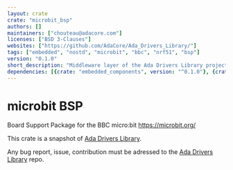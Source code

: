 ```yaml
---
layout: crate
crate: "microbit_bsp"
authors: []
maintainers: ["chouteau@adacore.com"]
licenses: ["BSD 3-Clauses"]
websites: ["https://github.com/AdaCore/Ada_Drivers_Library/"]
tags: ["embedded", "nostd", "microbit", "bbc", "nrf51", "bsp"]
version: "0.1.0"
short_description: "Middleware layer of the Ada Drivers Library project"
dependencies: [{crate: "embedded_components", version: "^0.1.0"}, {crate: "hal", version: "^0.1.0"}, {crate: "nrf5x_hal", version: "^0.1.0"}]
---
```

# microbit BSP

Board Support Package for the BBC micro:bit https://microbit.org/

This crate is a snapshot of [Ada Drivers
Library](https://github.com/AdaCore/Ada_Drivers_Library/tree/master/middleware).

Any bug report, issue, contribution must be adressed to the [Ada Drivers
Library](https://github.com/AdaCore/Ada_Drivers_Library/) repo.



